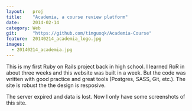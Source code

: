 ```yaml
---
layout:   proj
title:    "Academia, a course review platform"
date:     2014-02-14
category: Web
git:      "https://github.com/timguoqk/Academia-Course"
feature:  20140214_academia_logo.jpg
images: 
  - 20140214_academia.jpg
---
```


This is my first Ruby on Rails project back in high school. I learned RoR in about three weeks and this website was built in a week. But the code was written with good practice and great tools (Postgres, SASS, Git, etc.). The site is robust the the design is resposive.

The server expired and data is lost. Now I only have some screenshots of this site.